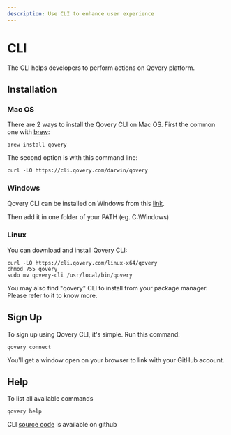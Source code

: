 ```yaml
---
description: Use CLI to enhance user experience
---
```


# CLI

The CLI helps developers to perform actions on Qovery platform.

## Installation

### Mac OS

There are 2 ways to install the Qovery CLI on Mac OS. First the common one with [brew](https://brew.sh/):

```text
brew install qovery
```

The second option is with this command line:

```text
curl -LO https://cli.qovery.com/darwin/qovery
```

### Windows

Qovery CLI can be installed on Windows from this [link](https://cli.qovery.com/windows/qovery).

Then add it in one folder of your PATH \(eg. C:\Windows\)

### Linux

You can download and install Qovery CLI:

```text
curl -LO https://cli.qovery.com/linux-x64/qovery
chmod 755 qovery
sudo mv qovery-cli /usr/local/bin/qovery
```

You may also find "qovery" CLI to install from your package manager. Please refer to it to know more.

## Sign Up

To sign up using Qovery CLI, it's simple. Run this command:

```text
qovery connect
```

You'll get a window open on your browser to link with your GitHub account.

## Help

To list all available commands

```text
qovery help
```

CLI [source code](https://github.com/Qovery/qovery-cli) is available on github

